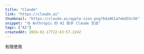 ```yaml
---
title: "Claude"
link: "https://claude.ai"
thumbnail: "https://claude.ai/apple-icon.png?b4a961a7ebd55c56"
snippet: "与 Anthropic 的 AI 助手 Claude 交谈"
tags: ["AI"]
createdAt: 2024-02-17T22:43:57.224Z
---
```

有限使用
